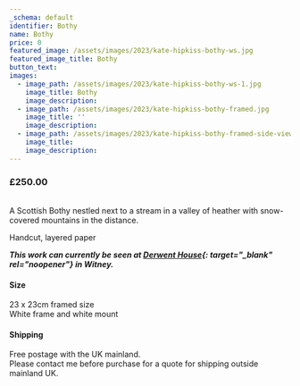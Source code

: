 ```yaml
---
_schema: default
identifier: Bothy
name: Bothy
price: 0
featured_image: /assets/images/2023/kate-hipkiss-bothy-ws.jpg
featured_image_title: Bothy
button_text:
images:
  - image_path: /assets/images/2023/kate-hipkiss-bothy-ws-1.jpg
    image_title: Bothy
    image_description:
  - image_path: /assets/images/2023/kate-hipkiss-bothy-framed.jpg
    image_title: ''
    image_description:
  - image_path: /assets/images/2023/kate-hipkiss-bothy-framed-side-view.jpg
    image_title:
    image_description:
---
```

### **£250.00**

<br>A Scottish Bothy nestled next to a stream in a valley of heather with snow-covered mountains in the distance.

Handcut, layered paper

***This work can currently be seen at [Derwent House](https://derwenthouseliving.co.uk/oxfordshire-artweeks/?wpv_view_count=3941&amp;wpv-brands%5B%5D=kate-hipkiss&amp;wpv_filter_submit=Submit){: target="_blank" rel="noopener"} in Witney.***

#### Size

23 x 23cm framed size<br>White frame and white mount

#### Shipping

Free postage with the UK mainland.<br>Please contact me before purchase for a quote for shipping outside mainland UK.